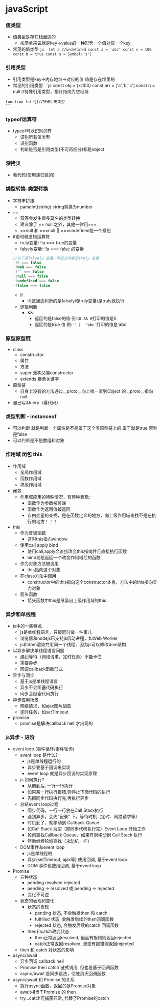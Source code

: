 # javaScript

### 值类型
   - 值类型是存在栈里边的
     - 栈简单来说就是key->value的一种形势一个值对应一个key
   - 常见的值类型
    ```js 
    let a //undefined
    const s = 'abc'
    const n = 100
    const b = true
    const s = Symbol('s')
    ```
  
### 引用类型
   - 引用类型是key->内存地址->对应的值 值是存在堆里的
   - 常见的引用类型
    ```js 
    const obj = {x:100}
    const arr = ['a','b','c']
    const n = null //特殊引用类型，指针指向为空地址
    
    function fn(){}//特殊引用类型
    ``` 
### typeof运算符
   - typeof可以识别的有
     - 识别所有值类型
     - 识别函数
     - 判断是否是引用类型(不可再细分)都是object
### 深拷贝
   - 看代码(使用递归做的)
### 类型转换-类型转换
   - 字符串拼接
     - parseInt(string) string转换为number
   - ==
     - 双等会发生很多莫名的类型转换
     - 建议除了 == null 之外，其他一律用=== 
     - ==null 和 ===null || ===undefined是一个意思
   - if语句和逻辑运算符
     - truly变量: !!a === true的变量
     - falsely变量: !!a === false 的变量
     ```js
     //以下是falsely 变量。除此之外都是truly 变量
     !!0 === false
     !!NaN === false
     !!'' === false
     !!null === false
     !!undefined === false
     !!false === false
     ``` 
     - if
       - if(这里边判断的是falsely和truly变量)是truly就执行
     - 逻辑判断
       - &&
         - 返回的是false的值 例:`10 && 0`打印的值是0
         - 返回的是true 值 例:`'' || 'abc'`打印的值是'abc'
### 原型原型链
   - class
     - constructor
     - 属性
     - 方法
     - super 重构父类constructor
     - extends 继承关键字
   - 原型链
     - 自身上没有的方法通过__proto__向上找一直到Object 的__proto__指向null
   - 自己写jQuery（看代码）
### 类型判断 - instanceof
   - 可以判断 就是判断一个属性是不是属于这个类原型链上的 属于就是true 否则是false
   - 可以判断是不是数组和对象
### 作用域 闭包 this
   - 作用域
     - 全局作用域
     - 函数作用域
     - 块级作用域
   - 闭包
     - 作用域应用的特殊情况，有两种表现:
       - 函数作为参数被传递
       - 函数作为返回值被返回
       - 自由变量的查找，是在函数定义的地方，向上级作用域查找不是在执行的地方！！！
   - this
     - 作为普通函数
       - 这时this指向window
     - 使用call apply bind
       - 使用call,apply会直接改变this指向并且直接执行函数
       - bind则是返回一个改变作用域后的函数
     - 作为对象方法被调用
       - this指向这个对象
     - 在class方法中调用
       - constructor中的this指向这个constructor本身，方法中的this指向实力对象
     - 箭头函数
       - 箭头函数中this是继承自上级作用域的this
### 异步和单线程
   - js中的一些特点
      -  js是单线程语言，只能同时做一件事儿
      -  浏览器和nodejs已支持js启动进程，如Web Worker
      -  js和dom渲染共用同一个线程，因为js可以修改dom结构
   - 以异步解决单线程语言问题
      -  遇到等待（网络请求，定时任务）不能卡住
      -  需要异步
      -  回调callback函数形式
   - 异步与同步
      -  基于js是单线程语言
      -  异步不会阻塞代码执行
      -  同步会阻塞代码执行
   - 异步应用场景
     - 网络请求，如ajax图片加载
     - 定时任务，如setTimeout
   - promise
     - promise是解决callback hell 才出现的
### js异步 - 进阶
   - event loop (事件循环/事件轮询)
     - event loop 是什么?
       - js是单线程运行的
       - 异步要基于回调来实现
       - event loop 就是异步回调的实现原理
     - js 如何执行?
       - 从前到后, 一行一行执行
       - 如果某一行执行报错,则停止下面代码的执行
       - 先把同步代码执行完,再执行异步
     - 总结event loop过程
       - 同步代码，一行一行放在Call Stack执行
       - 遇到异步，会先"记录" 下，等待时机（定时、网路请求等）
       - 时机到了，就移动到 Callback Queue
       - 如Call Stack 为空（即同步代码执行完）Event Loop 开始工作
       - 轮询查找Callback Queue，如果有则移动到 Call Stack 执行
       - 然后继续轮询查找（永动机一样）
     - DOM事件和event loop
       - js是单线程的
       - 异步(setTimeout, ajax等) 使用回调, 基于event loop
       - DOM 事件也使用回调, 基于event loop
   - Promise
     - 三种状态
       - pending resolved rejected
       - pending -> resolved 或 pending -> rejected
       - 变化不可逆
     - 状态的表现和变化
       - 状态的表现
         - pending 状态, 不会触发then 和 catch
         - fulfilled 状态, 会触发后续的then回调函数
         - rejected 状态, 会触发后续的catch 回调函数
       - then和catch改变状态
         - then正常返回resolved, 里面有报错则返回rejected
         - catch正常返回resolved, 里面有报错则返回rejected
     - then 和 catch 对状态的影响
   - async/await
     - 异步回调 callback hell
     - Promise then catch 链式调用, 但也是基于回调函数
     - async/await 是同步语法，彻底消灭回调函数
   - async/await 和 Promise 的关系
     - 执行async函数，返回的是Promise对象
     - await相当于Promise 的 then
     - try...catch可捕获异常, 代替了Promise的catch